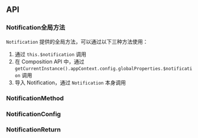 ## API

### Notification全局方法

`Notification` 提供的全局方法，可以通过以下三种方法使用：

1. 通过 `this.$notification` 调用
2. 在 Composition API 中，通过 `getCurrentInstance().appContext.config.globalProperties.$notification` 调用
3. 导入 Notification，通过 `Notification` 本身调用

### NotificationMethod

<field-table :data="notificationMethodProps" type="methods"/>

### NotificationConfig

<field-table :data="notificationConfigProps"/>

### NotificationReturn

<field-table :data="notificationReturnProps" type="methods"/>

<script setup>
import { ref } from 'vue';

const notificationMethodProps = ref([
  {
    name: 'info',
    desc: '显示信息提醒框',
    type: '( config: string | NotificationConfig, appContext?: AppContext ) => NotificationReturn',
    value: '-',
  },
  {
    name: 'success',
    desc: '显示成功提醒框',
    type: '( config: string | NotificationConfig, appContext?: AppContext ) => NotificationReturn',
    value: '-',
  },
  {
    name: 'warning',
    desc: '显示警告提醒框',
    type: '( config: string | NotificationConfig, appContext?: AppContext ) => NotificationReturn',
    value: '-',
  },
  {
    name: 'error',
    desc: '显示错误提醒框',
    type: '( config: string | NotificationConfig, appContext?: AppContext ) => NotificationReturn',
    value: '-',
  },
  {
    name: 'remove',
    desc: '清除对应 id 的提醒框',
    type: '(id: string) => void',
    value: '-',
  },
  {
    name: 'clear',
    desc: '清除全部提醒框',
    type: '(position?: NotificationPosition) => void',
    value: '-',
  },
]);

const notificationConfigProps = ref([
  {
    name: 'content',
    desc: '内容',
    type: 'RenderContent',
    value: '-',
  },
  {
    name: 'title',
    desc: '标题',
    type: 'RenderContent',
    value: '-',
  },
  {
    name: 'icon',
    desc: '图标',
    type: 'RenderFunction',
    value: '-',
  },
  {
    name: 'id',
    desc: '唯一id',
    type: 'string',
    value: '-',
  },
  {
    name: 'style',
    desc: '样式',
    type: 'CSSProperties',
    value: '-',
  },
  {
    name: 'class',
    desc: '样式类名',
    type: 'ClassName',
    value: '-',
  },
  {
    name: 'position',
    desc: '位置',
    type: '\'topLeft\'|\'topRight\'|\'bottomLeft\'|\'bottomRight\'',
    value: '-',
  },
  {
    name: 'showIcon',
    desc: '是否显示图标',
    type: 'boolean',
    value: 'true',
  },
  {
    name: 'closable',
    desc: '是否可关闭',
    type: 'boolean',
    value: 'false',
  },
  {
    name: 'duration',
    desc: '显示的持续时间，单位为 ms',
    type: 'number',
    value: '3000',
  },
  {
    name: 'footer',
    desc: '底部内容',
    type: 'RenderFunction',
    value: '-',
  },
  {
    name: 'closeIcon',
    desc: '关闭按钮图标',
    type: 'RenderFunction',
    value: '-',
  },
  {
    name: 'closeIconElement',
    desc: '关闭按钮元素',
    type: 'RenderFunction',
    value: '-',
  },
  {
    name: 'onClose',
    desc: '关闭时的回调函数',
    type: '(id: number | string) => void',
    value: '-',
  },
]);

const notificationReturnProps = ref([
  {
    name: 'close',
    desc: '关闭当前通知提醒框',
    type: '-',
    value: '-',
  },
]);
</script>

